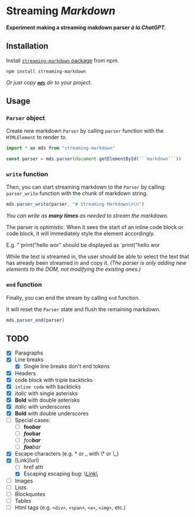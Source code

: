 # Streaming *Markdown*

**Experiment making a streaming makdown parser *à la ChatGPT.***

## Installation

Install [`streaming-markdown` package](https://www.npmjs.com/package/streaming-markdown) from npm.

```
npm install streaming-markdown
```

*Or just copy [**`mds`**](https://github.com/thetarnav/streaming-markdown/blob/main/mds) dir to your project.*

## Usage

### `Parser` object

Create new markdown `Parser` by calling `parser` function with the `HTMLElement` to render to.

```js
import * as mds from "streaming-markdown"

const parser = mds.parser(document.getElementById(```markdown```))
```

### `write` function

Then, you can start streaming markdown to the `Parser` by calling `parser_write` function with the chunk of markdown string.

```js
mds.parser_write(parser, "# Streaming Markdown\n\n")
```

*You can write as **many times** as needed to stream the markdown.*

The parser is optimistic.
When it sees the start of an inline code block or code block,
it will immediately style the element accordingly.

E.g. "\`print("hello wor" should be displayed as `print("hello wor

While the text is streamed in, the user should be able to select the text that has already been streamed in and copy it.
*(The parser is only adding new elements to the DOM, not modifying the existing ones.)*

### `end` function

Finally, you can end the stream by calling `end` function.

It will reset the `Parser` state and flush the remaining markdown.

```js
mds.parser_end(parser)
```

## TODO

- [x] Paragraphs
- [x] Line breaks
    - [x] Single line breaks don't end tokens
- [x] Headers
- [x] code block with triple backticks
- [x] `inline code` with backticks
- [x] *italic* with single asterisks
- [x] **Bold** with double asterisks
- [x] _italic_ with underscores
- [x] __Bold__ with double underscores
- [ ] Special cases:
    - [ ] **foo*bar***
    - [ ] ***foo*bar**
    - [ ] *foo**bar***
    - [ ] ***foo**bar*
- [x] Escape characters (e.g. \* or \_ with \\\* or \\\_)
- [x] \[Link\](url)
    - [ ] href attr
    - [x] Escaping escaping bug: \\[Link\\](url)
- [ ] Images
- [ ] Lists
- [ ] Blockquotes
- [ ] Tables
- [ ] Html tags (e.g. `<div>`, `<span>`, `<a>`, `<img>`, etc.)